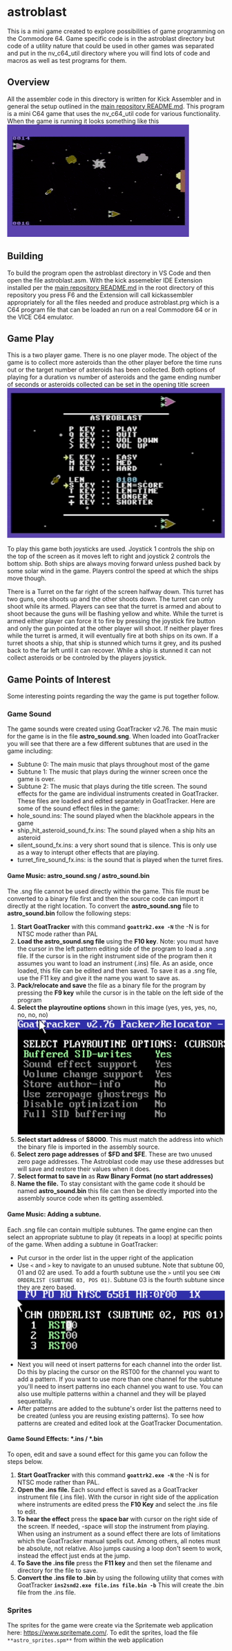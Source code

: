 # astroblast 
This is a mini game created to explore possibilities of game programming on the Commodore 64.  Game specific code is in the astroblast directory but code of a utility nature that could be used in other games was separated and put in the nv_c64_util directory where you will find lots of code and macros as well as test programs for them.

## Overview
All the assembler code in this directory is written for Kick Assembler and in general the setup outlined in the [main repository README.md](../README.md).
This program is a mini C64 game that uses the nv_c64_util code for various functionality.  When the game is running it looks something like this
![astroblast](images/astroblast_421.gif)

## Building
To build the program open the astroblast directory in VS Code and then open the file astroblast.asm.  With the kick assemebler IDE Extension installed per the [main repository README.md](../README.md) in the root directory of this repository you press F6 and the Extension will call kickassembler appropriately for all the files needed and produce astroblast.prg which is a C64 program file that can be loaded an run on a real Commodore 64 or in the VICE C64 emulator.

## Game Play
This is a two player game.  There is no one player mode.  The object of the game is to collect more asteroids than the other player before the time runs out or the target number of asteroids has been collected.  Both options of playing for a duration vs number of asteroids and the game ending number of seconds or asteroids collected can be set in the opening title screen
![Astroblast Title Screen](images/astroblast_title.jpg)

To play this game both joysticks are used.  Joystick 1 controls the ship on the top of the screen as it moves left to right and joystick 2 controls the bottom ship.  Both ships are always moving forward unless pushed back by some solar wind in the game.  Players control the speed at which the ships move though.  

There is a Turret on the far right of the screen halfway down.  This turret has two guns, one shoots up and the other shoots down.  The turret can only shoot while its armed.  Players can see that the turret is armed and about to shoot because the guns will be flashing yellow and white.  While the turret is armed either player can force it to fire by pressing the joystick fire button and only the gun pointed at the other player will shoot. If neither player fires while the turret is armed, it will eventually fire at both ships on its own.   If a turret shoots a ship, that ship is stunned which turns it grey, and its pushed back to the far left until it can recover.  While a ship is stunned it can not collect asteroids or be controled by the players joystick.

## Game Points of Interest
Some interesting points regarding the way the game is put together follow.
### Game Sound
The game sounds were created using GoatTracker v2.76.  The main music for the game is in the file **astro_sound.sng**. When loaded into GoatTracker you will see that there are a few different subtunes that are used in the game including: 
 - Subtune 0: The main music that plays throughout most of the game
 - Subtune 1: The music that plays during the winner screen once the game is over.
 - Subtune 2: The music that plays during the title screen.
The sound effects for the game are individual instruments created in GoatTracker.  These files are loaded and edited separately in GoatTracker.  Here are some of the sound effect files in the game:
 - hole_sound.ins: The sound played when the blackhole appears in the game
 - ship_hit_asteroid_sound_fx.ins: The sound played when a ship hits an asteroid
 - silent_sound_fx.ins: a very short sound that is silence.  This is only use as a way to interupt other effects that are playing.
 - turret_fire_sound_fx.ins: is the sound that is played when the turret fires.

#### Game Music: astro_sound.sng / astro_sound.bin
The .sng file cannot be used directly within the game.  This file must be converted to a binary file first and then the source code can import it directly at the right location.  To convert the **astro_sound.sng** file to **astro_sound.bin** follow the following steps:
1. **Start GoatTracker** with this command **`goattrk2.exe -N`**  the -N is for NTSC mode rather than PAL
2. **Load the astro_sound.sng file** using the **F10 key**.  Note: you must have the cursor in the left pattern editing side of the program to load a .sng file.  If the cursor is in the right instrument side of the program then it assumes you want to load an instrument (.ins) file.  As an aside, once loaded, this file can be edited and then saved.  To save it as a .sng file, use the F11 key and give it the name you want to save as.
3. **Pack/relocate and save** the file as a binary file for the program by pressing the **F9 key** while the cursor is in the table on the left side of the program
4. **Select the playroutine options** shown in this image (yes, yes, yes, no, no, no, no) ![goattracker playroutine options](images/goattracker_playroutine_options.jpg)
5. **Select start address** of **$8000**.  This must match the address into which the binary file is imported in the assembly source.
6. **Select zero page addresses** of **$FD and $FE**.  These are two unused zero page addresses.  The Astroblast code may use these addresses but will save and restore their values when it does.
7. **Select format to save in** as **Raw Binary Format (no start addresses)**
8. **Name the file.** To stay consistant with the game code it should be named **astro_sound.bin**  this file can then be directly imported into the assembly source code when its getting assembled.

#### Game Music: Adding a subtune.
Each .sng file can contain multiple subtunes.  The game engine can then select an appropriate subtune to play (it repeats in a loop) at specific points of the game.  When adding a subtune in GoatTracker:
- Put cursor in the order list in the upper right of the application
- Use `<` and `>` key to navigate to an unused subtune.  Note that subtune 00, 01 and 02 are used.  To add a fourth subtune use the `>` until you see `CHN ORDERLIST (SUBTUNE 03, POS 01)`.  Subtune 03 is the fourth subtune since they are zero based. ![GoatTracker ORDERLIST](images/goattracker_orderlist.jpg)
- Next you will need ot insert patterns for each channel into the order list.  Do this by placing the cursor on the RST00 for the channel you want to add a pattern.  If you want to use more than one channel for the subtune you'll need to insert patterns ino each channel you want to use.  You can also use multiple patterns within a channel and they will be played sequentially.
- After patterns are added to the subtune's order list the patterns need to be created (unless you are reusing existing patterns).  To see how patterns are created and edited look at the GoatTracker Documentation.

#### Game Sound Effects: *.ins / *.bin
To open, edit and save a sound effect for this game you can follow the steps below.
1. **Start GoatTracker** with this command **`goattrk2.exe -N`**  the -N is for NTSC mode rather than PAL.
2. **Open the .ins file.**  Each sound effect is saved as a GoatTracker instrument file (.ins file).  With the cursor in right side of the application where instruments are edited press the **F10 Key** and select the .ins file to edit.
3. **To hear the effect** press the **space bar** with cursor on the right side of the screen.  If needed, <shift>-space will stop the instrument from playing.  When using an instrument as a sound effect there are lots of limitations which the GoatTracker manual spells out.  Among others, all notes must be absolute, not relative.  Also jumps causing a loop don't seem to work, instead the effect just ends at the jump.
4. **To Save the .ins file** press the **F11 key** and then set the filename and directory for the file to save.
5. **Convert the .ins file to .bin** by using the following utility that comes with GoatTracker **`ins2snd2.exe file.ins file.bin -b`** This will create the .bin file from the .ins file.

 ### Sprites
 The sprites for the game were create via the Spritemate web application here: https://www.spritemate.com/.  To edit the sprites, load the file `**astro_sprites.spm**` from within the web application
 
 
